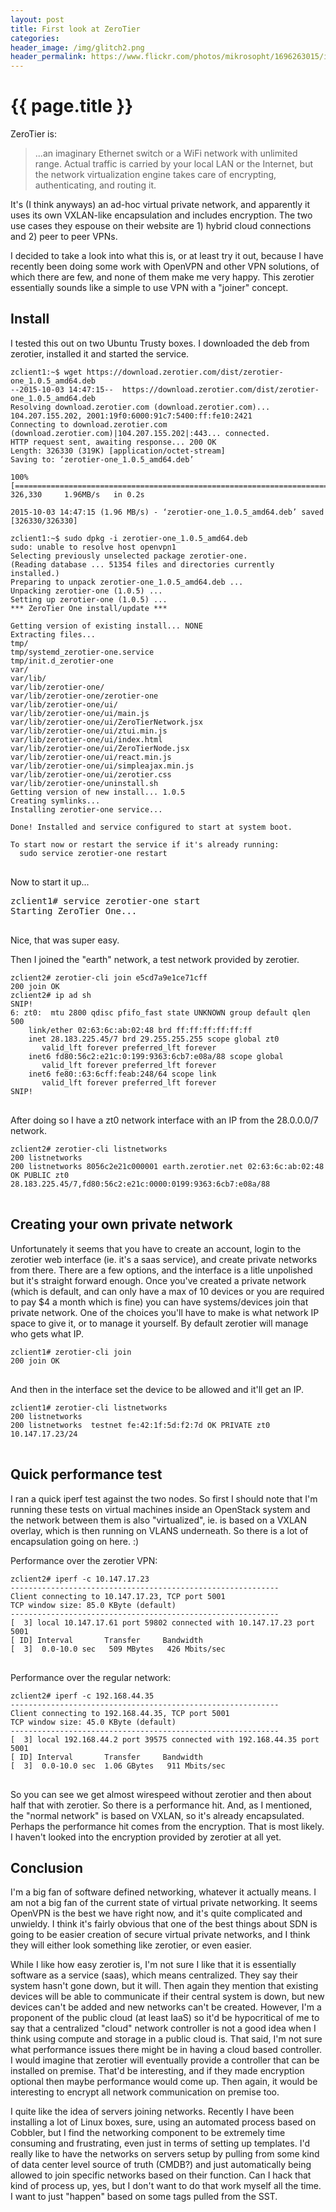 ```yaml
---
layout: post
title: First look at ZeroTier
categories:
header_image: /img/glitch2.png
header_permalink: https://www.flickr.com/photos/mikrosopht/1696263015/in/photolist-3zTMU4-7yb7mB-eP3JZ3-eP3JpN-eNRj6r-am5YXi-o31x6u-sE9WLd-fcQBcW-3zU9jB-eNRiBX-evVh2Y-ixB3Pj-m8nDN4-e1GoYU-3rtFSB-eNRh7K-sC1M6y-eP3JFA-r6nPZE-f7SFS9-m4Y2B1-dF5L6R-ofcNyW-nq4qvx-wXBEBx-eP3H41-67UWrm-8ZRGME-iY9AFi-ixAYVQ-oDz3Ld-eJiGUw-pbGi9b-fcBPNK-dodGqG-8WxtUA-dDjZRb-nBfKXy-5Ea85-muAuiS-muAEW5-dDjZS9-dFbbzu-dDjZiL-muAvU7-muyM1K-pGW61B-snSWzg-6abe3K
---
```


# {{ page.title }}

ZeroTier is:

> ...an imaginary Ethernet switch or a WiFi network with unlimited range. Actual traffic is carried by your local LAN or the Internet, but the network virtualization engine takes care of encrypting, authenticating, and routing it.

It's (I think anyways) an ad-hoc virtual private network, and apparently it uses its own VXLAN-like encapsulation and includes encryption. The two use cases they espouse on their website are 1) hybrid cloud connections and 2) peer to peer VPNs.

I decided to take a look into what this is, or at least try it out, because I have recently been doing some work with OpenVPN and other VPN solutions, of which there are few, and none of them make me very happy. This zerotier essentially sounds like a simple to use VPN with a "joiner" concept.

## Install

I tested this out on two Ubuntu Trusty boxes. I downloaded the deb from zerotier, installed it and started the service.

<pre>
<code>zclient1:~$ wget https://download.zerotier.com/dist/zerotier-one_1.0.5_amd64.deb
--2015-10-03 14:47:15--  https://download.zerotier.com/dist/zerotier-one_1.0.5_amd64.deb
Resolving download.zerotier.com (download.zerotier.com)... 104.207.155.202, 2001:19f0:6000:91c7:5400:ff:fe10:2421
Connecting to download.zerotier.com (download.zerotier.com)|104.207.155.202|:443... connected.
HTTP request sent, awaiting response... 200 OK
Length: 326330 (319K) [application/octet-stream]
Saving to: ‘zerotier-one_1.0.5_amd64.deb’

100%[=====================================================================================================================>] 326,330     1.96MB/s   in 0.2s   

2015-10-03 14:47:15 (1.96 MB/s) - ‘zerotier-one_1.0.5_amd64.deb’ saved [326330/326330]

zclient1:~$ sudo dpkg -i zerotier-one_1.0.5_amd64.deb 
sudo: unable to resolve host openvpn1
Selecting previously unselected package zerotier-one.
(Reading database ... 51354 files and directories currently installed.)
Preparing to unpack zerotier-one_1.0.5_amd64.deb ...
Unpacking zerotier-one (1.0.5) ...
Setting up zerotier-one (1.0.5) ...
*** ZeroTier One install/update ***

Getting version of existing install... NONE
Extracting files...
tmp/
tmp/systemd_zerotier-one.service
tmp/init.d_zerotier-one
var/
var/lib/
var/lib/zerotier-one/
var/lib/zerotier-one/zerotier-one
var/lib/zerotier-one/ui/
var/lib/zerotier-one/ui/main.js
var/lib/zerotier-one/ui/ZeroTierNetwork.jsx
var/lib/zerotier-one/ui/ztui.min.js
var/lib/zerotier-one/ui/index.html
var/lib/zerotier-one/ui/ZeroTierNode.jsx
var/lib/zerotier-one/ui/react.min.js
var/lib/zerotier-one/ui/simpleajax.min.js
var/lib/zerotier-one/ui/zerotier.css
var/lib/zerotier-one/uninstall.sh
Getting version of new install... 1.0.5
Creating symlinks...
Installing zerotier-one service...

Done! Installed and service configured to start at system boot.

To start now or restart the service if it's already running:
  sudo service zerotier-one restart
</code>
</pre>

Now to start it up...

<pre>
zclient1# service zerotier-one start
Starting ZeroTier One...
</code>
</pre>

Nice, that was super easy.

Then I joined the "earth" network, a test network provided by zerotier.

<pre>
<code>zclient2# zerotier-cli join e5cd7a9e1ce71cff 
200 join OK
zclient2# ip ad sh
SNIP!
6: zt0: <BROADCAST,MULTICAST,UP,LOWER_UP> mtu 2800 qdisc pfifo_fast state UNKNOWN group default qlen 500
    link/ether 02:63:6c:ab:02:48 brd ff:ff:ff:ff:ff:ff
    inet 28.183.225.45/7 brd 29.255.255.255 scope global zt0
       valid_lft forever preferred_lft forever
    inet6 fd80:56c2:e21c:0:199:9363:6cb7:e08a/88 scope global 
       valid_lft forever preferred_lft forever
    inet6 fe80::63:6cff:feab:248/64 scope link 
       valid_lft forever preferred_lft forever
SNIP!
</code>
</pre>

After doing so I have a zt0 network interface with an IP from the 28.0.0.0/7 network.

<pre>
<code>zclient2# zerotier-cli listnetworks
200 listnetworks <nwid> <name> <mac> <status> <type> <dev> <ZT assigned ips>
200 listnetworks 8056c2e21c000001 earth.zerotier.net 02:63:6c:ab:02:48 OK PUBLIC zt0 28.183.225.45/7,fd80:56c2:e21c:0000:0199:9363:6cb7:e08a/88
</code>
</pre>

## Creating your own private network

Unfortunately it seems that you have to create an account, login to the zerotier web interface (ie. it's a saas service), and create private networks from there. There are a few options, and the interface is a litle unpolished but it's straight forward enough. Once you've created a private network (which is default, and can only have a max of 10 devices or you are required to pay $4 a month which is fine) you can have systems/devices join that private network. One of the choices you'll have to make is what network IP space to give it, or to manage it yourself. By default zerotier will manage who gets what IP.

<pre>
<code>zclient1# zerotier-cli join <private net id>
200 join OK
</code>
</pre>

And then in the interface set the device to be allowed and it'll get an IP.

<pre>
<code>zclient1# zerotier-cli listnetworks
200 listnetworks <nwid> <name> <mac> <status> <type> <dev> <ZT assigned ips>
200 listnetworks <redacted> testnet fe:42:1f:5d:f2:7d OK PRIVATE zt0 10.147.17.23/24
</code>
</pre>

## Quick performance test

I ran a quick iperf test against the two nodes. So first I should note that I'm running these tests on virtual machines inside an OpenStack system and the network between them is also "virtualized", ie. is based on a VXLAN overlay, which is then running on VLANS underneath. So there is a lot of encapsulation going on here. :) 


Performance over the zerotier VPN:

<pre>
<code>zclient2# iperf -c 10.147.17.23
------------------------------------------------------------
Client connecting to 10.147.17.23, TCP port 5001
TCP window size: 85.0 KByte (default)
------------------------------------------------------------
[  3] local 10.147.17.61 port 59802 connected with 10.147.17.23 port 5001
[ ID] Interval       Transfer     Bandwidth
[  3]  0.0-10.0 sec   509 MBytes   426 Mbits/sec
</code>
</pre>

Performance over the regular network:

<pre>
<code>zclient2# iperf -c 192.168.44.35
------------------------------------------------------------
Client connecting to 192.168.44.35, TCP port 5001
TCP window size: 45.0 KByte (default)
------------------------------------------------------------
[  3] local 192.168.44.2 port 39575 connected with 192.168.44.35 port 5001
[ ID] Interval       Transfer     Bandwidth
[  3]  0.0-10.0 sec  1.06 GBytes   911 Mbits/sec
</code>
</pre>

So you can see we get almost wirespeed without zerotier and then about half that with zerotier. So there is a performance hit. And, as I mentioned, the "normal network" is based on VXLAN, so it's already encapsulated. Perhaps the performance hit comes from the encryption. That is most likely. I haven't looked into the encryption provided by zerotier at all yet.

## Conclusion

I'm a big fan of software defined networking, whatever it actually means. I am not a big fan of the current state of virtual private networking. It seems OpenVPN is the best we have right now, and it's quite complicated and unwieldy. I think it's fairly obvious that one of the best things about SDN is going to be easier creation of secure virtual private networks, and I think they will either look something like zerotier, or even easier.

While I like how easy zerotier is, I'm not sure I like that it is essentially software as a service (saas), which means centralized. They say their system hasn't gone down, but it will. Then again they mention that existing devices will be able to communicate if their central system is down, but new devices can't be added and new networks can't be created. However, I'm a proponent of the public cloud (at least IaaS) so it'd be hypocritical of me to say that a centralized "cloud" network controller is not a good idea when I think using compute and storage in a public cloud is. That said, I'm not sure what performance issues there might be in having a cloud based controller. I would imagine that zerotier will eventually provide a controller that can be installed on premise. That'd be interesting, and if they made encryption optional then maybe performance would come up. Then again, it would be interesting to encrypt all network communication on premise too.

I quite like the idea of servers joining networks. Recently I have been installing a lot of Linux boxes, sure, using an automated process based on Cobbler, but I find the networking component to be extremely time consuming and frustrating, even just in terms of setting up templates. I'd really like to have the networks on servers setup by pulling from some kind of data center level source of truth (CMDB?) and just automatically being allowed to join specific networks based on their function. Can I hack that kind of process up, yes, but I don't want to do that work myself all the time. I want to just "happen" based on some tags pulled from the SST.
